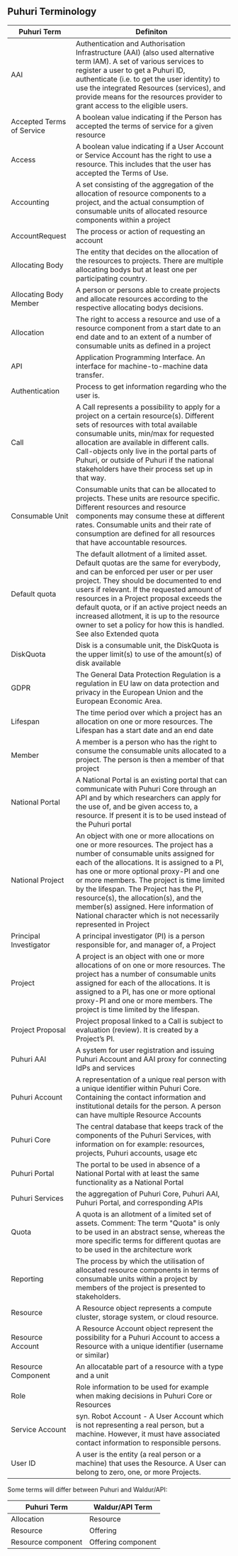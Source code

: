 ## Puhuri Terminology

**Puhuri Term** | **Definiton** |
--- | --- | 
AAI|Authentication and Authorisation Infrastructure (AAI) (also used alternative term IAM). A set of various services to register a user to get a Puhuri ID, authenticate (i.e. to get the user identity) to use the integrated Resources (services), and provide means for the resources provider to grant access to the eligible users. | 
Accepted Terms of Service | A boolean value indicating if the Person has accepted the terms of service for a given resource |  |
Access| A boolean value indicating if a User Account or Service Account has the right to use a resource. This includes that the user has accepted the Terms of Use. |  
Accounting| A set consisting of the aggregation of the allocation of resource components to a project, and the actual consumption of consumable units of allocated resource components within a project |  
AccountRequest| The process or action of requesting an account |
Allocating Body| The entity that decides on the allocation of the resources to projects. There are multiple allocating bodys but at least one per participating country. |  
Allocating Body Member| A person or persons able to create projects and allocate resources according to the respective allocating bodys decisions. |  
Allocation| The right to access a resource and use of a resource component from a start date to an end date and to an extent of a number of consumable units as defined in a project |  
API| Application Programming Interface. An interface for machine-to-machine data transfer. |  
Authentication| Process to get information regarding who the user is. |
Call| A Call represents a possibility to apply for a project on a certain resource(s). Different sets of resources with total available consumable units, min/max for requested allocation are available in different calls. Call-objects only live in the portal parts of Puhuri, or outside of Puhuri if the national stakeholders have their process set up in that way. |  
Consumable Unit| Consumable units that can be allocated to projects. These units are resource specific. Different resources and resource components may consume these at different rates. Consumable units and their rate of consumption are defined for all resources that have accountable resources. |  
Default quota| The default allotment of a limited asset. Default quotas are the same for everybody, and can be enforced per user or per user project. They should be documented to end users if relevant. If the requested amount of resources in a Project proposal exceeds the default quota, or if an active project needs an increased allotment, it is up to the resource owner to set a policy for how this is handled. See also Extended quota |  
DiskQuota| Disk is a consumable unit, the DiskQuota is the upper limit(s) to use of the amount(s) of disk available |  
GDPR| The General Data Protection Regulation is a regulation in EU law on data protection and privacy in the European Union and the European Economic Area. |  
Lifespan| The time period over which a project has an allocation on one or more resources. The Lifespan has a start date and an end date |  
Member| A member is a person who has the right to consume the consumable units allocated to a project. The person is then a member of that project |  
National Portal| A National Portal is an existing portal that can communicate with Puhuri Core through an API and by which researchers can apply for the use of, and be given access to, a resource. If present it is to be used instead of the Puhuri portal |  
National Project| An object with one or more allocations on one or more resources. The project has a number of consumable units assigned for each of the allocations. It is assigned to a PI, has one or more optional proxy-PI and one or more members. The project is time limited by the lifespan. The Project has the PI, resource(s), the allocation(s), and the member(s) assigned. Here information of National character which is not necessarily represented in Project |  
Principal Investigator| A principal investigator (PI) is a person responsible for, and manager of, a Project |  
Project| A project is an object with one or more allocations of on one or more resources. The project has a number of consumable units assigned for each of the allocations. It is assigned to a PI, has one or more optional proxy-PI and one or more members. The project is time limited by the lifespan. |  
Project Proposal| Project proposal linked to a Call is subject to evaluation (review). It is created by a Project’s PI. |  
Puhuri AAI| A system for user registration and issuing Puhuri Account and AAI proxy for connecting IdPs and services |  
Puhuri Account| A representation of a unique real person with a unique identifier within Puhuri Core. Containing the contact information and institutional details for the person. A person can have multiple Resource Accounts |  
Puhuri Core| The central database that keeps track of the components of the Puhuri Services, with information on for example: resources, projects, Puhuri accounts, usage etc |  
Puhuri Portal| The portal to be used in absence of a National Portal with at least the same functionality as a National Portal |  
Puhuri Services| the aggregation of Puhuri Core, Puhuri AAI, Puhuri Portal, and corresponding APIs |  
Quota| A quota is an allotment of a limited set of assets. Comment: The term "Quota" is only to be used in an abstract sense, whereas the more specific terms for different quotas are to be used in the architecture work |  
Reporting| The process by which the utilisation of allocated resource components in terms of consumable units within a project by members of the project is presented to stakeholders. |  
Resource| A Resource object represents a compute cluster, storage system, or cloud resource. |  
Resource Account| A Resource Account object represent the possibility for a Puhuri Account to access a Resource with a unique identifier (username or similar) |  
Resource Component| An allocatable part of a resource with a type and a unit |  
Role|Role information to be used for example when making decisions in Puhuri Core or Resources |  
Service Account|syn. Robot Account - A User Account which is not representing a real person, but a machine. However, it must have associated contact information to responsible persons. |  
User ID| A user is the entity (a real person or a machine) that uses the Resource. A User can belong to zero, one, or more Projects. |  


Some terms will differ between Puhuri and Waldur/API:

**Puhuri Term** | **Waldur/API Term** |
--- | --- |
Allocation | Resource | 
Resource | Offering | 
Resource component | Offering component | 
